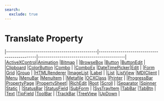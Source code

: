 ```yaml
---
search:
  exclude: true
---
```


<h1 class="heading"><span class="name">Translate Property</span></h1>

|----------------------------------------------|----------------------------------------------|--------------------------------------------|
|[ActiveXControl](../objects/activexcontrol.md)|[Animation](../objects/animation.md)          |[Bitmap](../objects/bitmap.md)              |
|[BrowseBox](../objects/browsebox.md)          |[Button](../objects/button.md)                |[ButtonEdit](../objects/buttonedit.md)      |
|[Clipboard](../objects/clipboard.md)          |[ColorButton](../objects/colorbutton.md)      |[Combo](../objects/combo.md)                |
|[ComboEx](../objects/comboex.md)              |[DateTimePicker](../objects/datetimepicker.md)|[Edit](../objects/edit.md)                  |
|[Form](../objects/form.md)                    |[Grid](../objects/grid.md)                    |[Group](../objects/group.md)                |
|[HTMLRenderer](../objects/htmlrenderer.md)    |[ImageList](../objects/imagelist.md)          |[Label](../objects/label.md)                |
|[List](../objects/list.md)                    |[ListView](../objects/listview.md)            |[MDIClient](../objects/mdiclient.md)        |
|[Menu](../objects/menu.md)                    |[MenuBar](../objects/menubar.md)              |[MenuItem](../objects/menuitem.md)          |
|[Metafile](../objects/metafile.md)            |[OCXClass](../objects/ocxclass.md)            |[Printer](../objects/printer.md)            |
|[ProgressBar](../objects/progressbar.md)      |[PropertyPage](../objects/propertypage.md)    |[PropertySheet](../objects/propertysheet.md)|
|[RichEdit](../objects/richedit.md)            |[Root](../objects/root.md)                    |[Scroll](../objects/scroll.md)              |
|[Separator](../objects/separator.md)          |[Spinner](../objects/spinner.md)              |[Static](../objects/static.md)              |
|[StatusBar](../objects/statusbar.md)          |[StatusField](../objects/statusfield.md)      |[SubForm](../objects/subform.md)            |
|[SysTrayItem](../objects/systrayitem.md)      |[TabBar](../objects/tabbar.md)                |[TabBtn](../objects/tabbtn.md)              |
|[Text](../objects/text.md)                    |[TipField](../objects/tipfield.md)            |[ToolBar](../objects/toolbar.md)            |
|[TrackBar](../objects/trackbar.md)            |[TreeView](../objects/treeview.md)            |[UpDown](../objects/updown.md)              |
